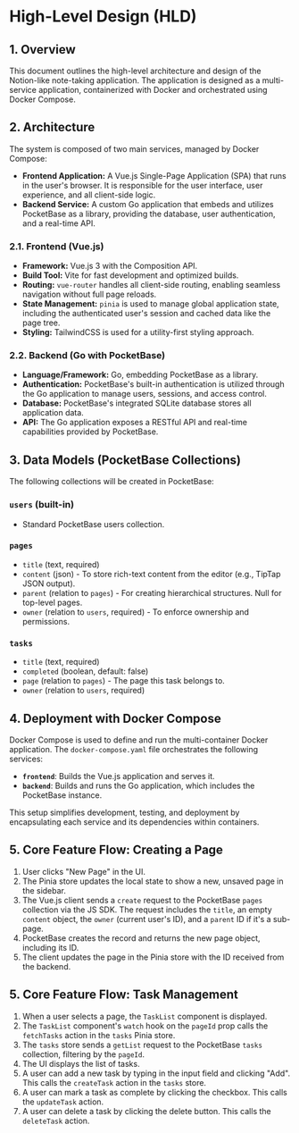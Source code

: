 # High-Level Design (HLD)

## 1. Overview

This document outlines the high-level architecture and design of the Notion-like note-taking application. The application is designed as a multi-service application, containerized with Docker and orchestrated using Docker Compose.

## 2. Architecture

The system is composed of two main services, managed by Docker Compose:

-   **Frontend Application:** A Vue.js Single-Page Application (SPA) that runs in the user's browser. It is responsible for the user interface, user experience, and all client-side logic.
-   **Backend Service:** A custom Go application that embeds and utilizes PocketBase as a library, providing the database, user authentication, and a real-time API.

### 2.1. Frontend (Vue.js)

-   **Framework:** Vue.js 3 with the Composition API.
-   **Build Tool:** Vite for fast development and optimized builds.
-   **Routing:** `vue-router` handles all client-side routing, enabling seamless navigation without full page reloads.
-   **State Management:** `pinia` is used to manage global application state, including the authenticated user's session and cached data like the page tree.
-   **Styling:** TailwindCSS is used for a utility-first styling approach.

### 2.2. Backend (Go with PocketBase)

-   **Language/Framework:** Go, embedding PocketBase as a library.
-   **Authentication:** PocketBase's built-in authentication is utilized through the Go application to manage users, sessions, and access control.
-   **Database:** PocketBase's integrated SQLite database stores all application data.
-   **API:** The Go application exposes a RESTful API and real-time capabilities provided by PocketBase.

## 3. Data Models (PocketBase Collections)

The following collections will be created in PocketBase:

### `users` (built-in)

-   Standard PocketBase users collection.

### `pages`

-   `title` (text, required)
-   `content` (json) - To store rich-text content from the editor (e.g., TipTap JSON output).
-   `parent` (relation to `pages`) - For creating hierarchical structures. Null for top-level pages.
-   `owner` (relation to `users`, required) - To enforce ownership and permissions.

### `tasks`

-   `title` (text, required)
-   `completed` (boolean, default: false)
-   `page` (relation to `pages`) - The page this task belongs to.
-   `owner` (relation to `users`, required)

## 4. Deployment with Docker Compose

Docker Compose is used to define and run the multi-container Docker application. The `docker-compose.yaml` file orchestrates the following services:

-   **`frontend`**: Builds the Vue.js application and serves it.
-   **`backend`**: Builds and runs the Go application, which includes the PocketBase instance.

This setup simplifies development, testing, and deployment by encapsulating each service and its dependencies within containers.

## 5. Core Feature Flow: Creating a Page

1.  User clicks "New Page" in the UI.
2.  The Pinia store updates the local state to show a new, unsaved page in the sidebar.
3.  The Vue.js client sends a `create` request to the PocketBase `pages` collection via the JS SDK. The request includes the `title`, an empty `content` object, the `owner` (current user's ID), and a `parent` ID if it's a sub-page.
4.  PocketBase creates the record and returns the new page object, including its ID.
5.  The client updates the page in the Pinia store with the ID received from the backend.

## 5. Core Feature Flow: Task Management

1.  When a user selects a page, the `TaskList` component is displayed.
2.  The `TaskList` component's `watch` hook on the `pageId` prop calls the `fetchTasks` action in the `tasks` Pinia store.
3.  The `tasks` store sends a `getList` request to the PocketBase `tasks` collection, filtering by the `pageId`.
4.  The UI displays the list of tasks.
5.  A user can add a new task by typing in the input field and clicking "Add". This calls the `createTask` action in the `tasks` store.
6.  A user can mark a task as complete by clicking the checkbox. This calls the `updateTask` action.
7.  A user can delete a task by clicking the delete button. This calls the `deleteTask` action.
